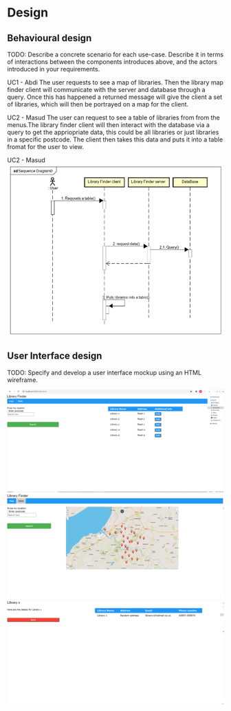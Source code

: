 # Design

## Behavioural design
TODO: Describe a concrete scenario for each use-case. 
Describe it in terms of interactions between the components introduces above, and the actors introduced in your requirements.

UC1 - Abdi
The user requests to see a map of libraries. Then the library map finder client will communicate with the server and database through a query. Once this has happened a returned message will give the client a set of libraries, which will then be portrayed on a map for the client.

UC2 - Masud 
The user can request to see a table of libraries from from the menus.The library finder client will then interact with the database via a query to get the appriopriate data, this could be all libraries or just libraries in a specific postcode. The client then takes this data and puts it into a table fromat for the user to view.

UC2 - Masud 
![Sequence Diagram](images/SequenceDiagram.png)

## User Interface design
TODO: Specify and develop a user interface mockup using an HTML wireframe.

![Insert your wireframe screenshots for each use-case here](images/wireframe1.png)
![Insert your wireframe screenshots for each use-case here](images/wireframe2.png)
![Insert your wireframe screenshots for each use-case here](images/wireframe3.png)

